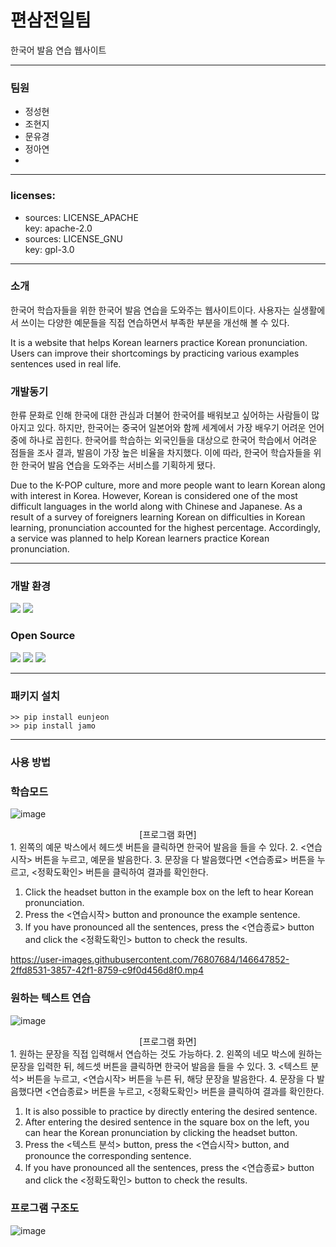 # 편삼전일팀
한국어 발음 연습 웹사이트

----------------------------
### 팀원
  + 정성현 
  + 조현지 
  + 문유경 
  + 정아연 
  + 
----------------------------
### licenses:
- sources: LICENSE_APACHE</br>
   key: apache-2.0</br>
- sources: LICENSE_GNU</br>
   key: gpl-3.0</br>

----------------------------
### 소개
한국어 학습자들을 위한 한국어 발음 연습을 도와주는 웹사이트이다.
사용자는 실생활에서 쓰이는 다양한 예문들을 직접 연습하면서 부족한 부분을 개선해 볼 수 있다.

It is a website that helps Korean learners practice Korean pronunciation.
Users can improve their shortcomings by practicing various examples sentences used in real life.

### 개발동기
한류 문화로 인해 한국에 대한 관심과 더불어 한국어를 배워보고 싶어하는 사람들이 많아지고 있다.
하지만, 한국어는 중국어 일본어와 함께 세계에서 가장 배우기 어려운 언어 중에 하나로 꼽힌다.
한국어를 학습하는 외국인들을 대상으로 한국어 학습에서 어려운 점들을 조사 결과, 발음이 가장 높은 비율을 차지했다.
이에 따라, 한국어 학습자들을 위한 한국어 발음 연습을 도와주는 서비스를 기획하게 됐다.

Due to the K-POP culture, more and more people want to learn Korean along with interest in Korea.
However, Korean is considered one of the most difficult languages in the world along with Chinese and Japanese.
As a result of a survey of foreigners learning Korean on difficulties in Korean learning, pronunciation accounted for the highest percentage.
Accordingly, a service was planned to help Korean learners practice Korean pronunciation.

----------------------------
### 개발 환경
<p>
  <img src = "https://img.shields.io/badge/logo-python-red?logo=python">
  <img src = "https://img.shields.io/badge/logo-node.js-blue?logo=node.js">
</p>

### Open Source
<p>
  <img src = "https://shields.io/badge/python-enjeon-purple?logo=python&logoColor=purple">
  <img src = "https://shields.io/badge/python-jamo-green?logo=python&logoColor=green">
  <img src = "https://shields.io/badge/logo-webkit_speech_api-yellow?logo=google%20chrome&logoColor=yellow">
</p>

----------------------------

### 패키지 설치
    >> pip install eunjeon
    >> pip install jamo
    

----------------------------
### 사용 방법
### 학습모드

![image](https://user-images.githubusercontent.com/76807684/146647800-22fa30c6-d150-4e0e-8cdd-e6dadd159577.png)
<div align="center">[프로그램 화면]</div>
1. 왼쪽의 예문 박스에서 헤드셋 버튼을 클릭하면 한국어 발음을 들을 수 있다.
2. <연습시작> 버튼을 누르고, 예문을 발음한다.
3. 문장을 다 발음했다면 <연습종료> 버튼을 누르고, <정확도확인> 버튼을 클릭하여 결과를 확인한다.
<br>

1. Click the headset button in the example box on the left to hear Korean pronunciation.
2. Press the <연습시작> button and pronounce the example sentence.
3. If you have pronounced all the sentences, press the <연습종료> button and click the <정확도확인> button to check the results.

https://user-images.githubusercontent.com/76807684/146647852-2ffd8531-3857-42f1-8759-c9f0d456d8f0.mp4

### 원하는 텍스트 연습
![image](https://user-images.githubusercontent.com/76807684/146647812-32af07d0-7eae-46ac-a78d-11f508bfe068.png)
<div align="center">[프로그램 화면]</div>
1. 원하는 문장을 직접 입력해서 연습하는 것도 가능하다.
2. 왼쪽의 네모 박스에 원하는 문장을 입력한 뒤, 헤드셋 버튼을 클릭하면 한국어 발음을 들을 수 있다.
3. <텍스트 분석> 버튼을 누르고, <연습시작> 버튼을 누른 뒤, 해당 문장을 발음한다.
4. 문장을 다 발음했다면 <연습종료> 버튼을 누르고, <정확도확인> 버튼을 클릭하여 결과를 확인한다.
<br>

1. It is also possible to practice by directly entering the desired sentence.
2. After entering the desired sentence in the square box on the left, you can hear the Korean pronunciation by clicking the headset button.
3. Press the <텍스트 분석> button, press the <연습시작> button, and pronounce the corresponding sentence.
4. If you have pronounced all the sentences, press the <연습종료> button and click the <정확도확인> button to check the results.

### 프로그램 구조도
![image](https://user-images.githubusercontent.com/76807684/146647839-a22e9e29-47d0-4484-9794-868cfa634273.png)


